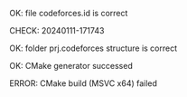 OK: file codeforces.id is correct
CHECK: 20240111-171743
OK: folder prj.codeforces structure is correct
OK: CMake generator successed
ERROR: CMake build (MSVC x64) failed
